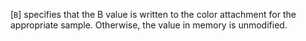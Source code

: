 [`B`] specifies that the B value is
written to the color attachment for the appropriate sample.
Otherwise, the value in memory is unmodified.